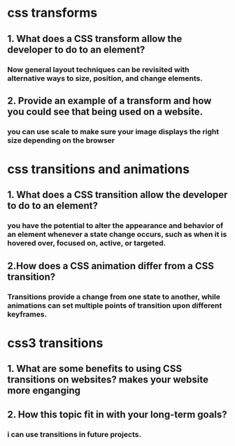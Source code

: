 # css transforms
## 1. What does a CSS transform allow the developer to do to an element?
### Now general layout techniques can be revisited with alternative ways to size, position, and change elements. 
## 2. Provide an example of a transform and how you could see that being used on a website.
### you can use scale to make sure your image displays the right size depending on the browser

# css transitions and animations
## 1. What does a CSS transition allow the developer to do to an element?
### you have the potential to alter the appearance and behavior of an element whenever a state change occurs, such as when it is hovered over, focused on, active, or targeted.
## 2.How does a CSS animation differ from a CSS transition?
### Transitions provide a change from one state to another, while animations can set multiple points of transition upon different keyframes.



# css3 transitions
## 1. What are some benefits to using CSS transitions on websites? makes your website more enganging
### 
## 2. How this topic fit in with your long-term goals?
### i can use transitions in future projects.
